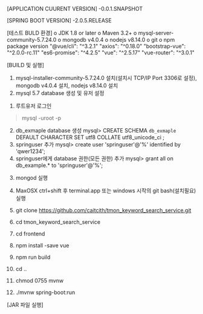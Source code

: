 [APPLICATION CUURENT VERSION]
-0.0.1.SNAPSHOT

[SPRING BOOT VERSION]
-2.0.5.RELEASE

[테스트 BULD 환경]
o JDK 1.8 or later
o Maven 3.2+
o mysql-server-community-5.7.24.0
o mongodb v4.0.4
o nodejs v8.14.0
o git
o npm package version
"@vue/cli": "^3.2.1"
"axios": "^0.18.0"
"bootstrap-vue": "^2.0.0-rc.11"
"es6-promise": "^4.2.5"
"vue": "^2.5.17"
"vue-router": "^3.0.1"

[BUILD 및 실행]
1. mysql-installer-community-5.7.24.0 설치(설치시 TCP/IP Port 3306로 설정), mongodb v4.0.4 설치, nodejs v8.14.0 설치
2. mysql 5.7 database 생성 및 유저 설정
1) 루트유저 로그인  
> mysql -uroot -p 
2) db_exmaple database 생성
mysql> CREATE SCHEMA `db_exmaple` DEFAULT CHARACTER SET utf8 COLLATE utf8_unicode_ci ;
3) springuser 추가
mysql> create user 'springuser'@'%' identified by 'qwer1234'; 
4) springuser에게 database 권한(모든 권한) 추가
mysql> grant all on db_example.* to 'springuser'@'%'; 

3. mongod 실행

4. MaxOSX ctrl+shift 후 terminal.app 또는 windows 시작의 git bash(설치필요) 실행
5. git clone https://github.com/caitcith/tmon_keyword_search_service.git
6. cd tmon_keyword_search_service
7. cd frontend
8. npm install -save vue
9. npm run build
10. cd ..
11. chmod 0755 mvnw
12. ./mvnw spring-boot:run
   
[JAR 파일 실행]
